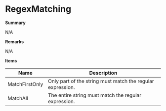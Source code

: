 # RegexMatching

**Summary**

N/A

**Remarks**

N/A

**Items**

|Name|Description|
|---|---|
|MatchFirstOnly|Only part of the string must match the regular expression.|
|MatchAll|The entire string must match the regular expression.|

